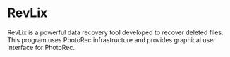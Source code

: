 # RevLix
RevLix is a powerful data recovery tool developed to recover deleted files. This program uses PhotoRec infrastructure and provides graphical user interface for PhotoRec.
